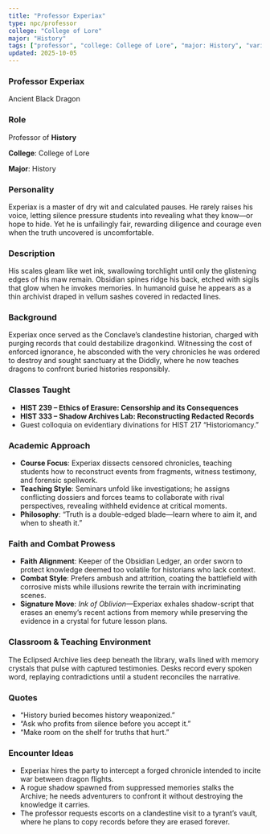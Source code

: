 ```yaml
---
title: "Professor Experiax"
type: npc/professor
college: "College of Lore"
major: "History"
tags: ["professor", "college: College of Lore", "major: History", "variant:black"]
updated: 2025-10-05
---
```


### Professor Experiax

Ancient Black Dragon

### Role

Professor of **History**

**College**: College of Lore

**Major**: History

### Personality

Experiax is a master of dry wit and calculated pauses. He rarely raises his voice, letting silence pressure students into revealing what they know—or hope to hide. Yet he is unfailingly fair, rewarding diligence and courage even when the truth uncovered is uncomfortable.

### Description

His scales gleam like wet ink, swallowing torchlight until only the glistening edges of his maw remain. Obsidian spines ridge his back, etched with sigils that glow when he invokes memories. In humanoid guise he appears as a thin archivist draped in vellum sashes covered in redacted lines.

### Background

Experiax once served as the Conclave’s clandestine historian, charged with purging records that could destabilize dragonkind. Witnessing the cost of enforced ignorance, he absconded with the very chronicles he was ordered to destroy and sought sanctuary at the Diddly, where he now teaches dragons to confront buried histories responsibly.

### Classes Taught

- **HIST 239 – Ethics of Erasure: Censorship and its Consequences**
- **HIST 333 – Shadow Archives Lab: Reconstructing Redacted Records**
- Guest colloquia on evidentiary divinations for HIST 217 “Historiomancy.”

### Academic Approach

- **Course Focus**: Experiax dissects censored chronicles, teaching students how to reconstruct events from fragments, witness testimony, and forensic spellwork.
- **Teaching Style**: Seminars unfold like investigations; he assigns conflicting dossiers and forces teams to collaborate with rival perspectives, revealing withheld evidence at critical moments.
- **Philosophy**: “Truth is a double-edged blade—learn where to aim it, and when to sheath it.”

### Faith and Combat Prowess

- **Faith Alignment**: Keeper of the Obsidian Ledger, an order sworn to protect knowledge deemed too volatile for historians who lack context.
- **Combat Style**: Prefers ambush and attrition, coating the battlefield with corrosive mists while illusions rewrite the terrain with incriminating scenes.
- **Signature Move**: *Ink of Oblivion*—Experiax exhales shadow-script that erases an enemy’s recent actions from memory while preserving the evidence in a crystal for future lesson plans.

### Classroom & Teaching Environment

The Eclipsed Archive lies deep beneath the library, walls lined with memory crystals that pulse with captured testimonies. Desks record every spoken word, replaying contradictions until a student reconciles the narrative.

### Quotes

- “History buried becomes history weaponized.”
- “Ask who profits from silence before you accept it.”
- “Make room on the shelf for truths that hurt.”

### Encounter Ideas

- Experiax hires the party to intercept a forged chronicle intended to incite war between dragon flights.
- A rogue shadow spawned from suppressed memories stalks the Archive; he needs adventurers to confront it without destroying the knowledge it carries.
- The professor requests escorts on a clandestine visit to a tyrant’s vault, where he plans to copy records before they are erased forever.
